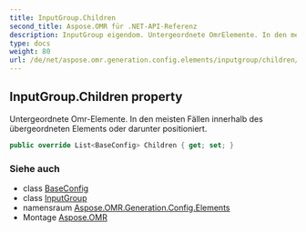 ```yaml
---
title: InputGroup.Children
second_title: Aspose.OMR für .NET-API-Referenz
description: InputGroup eigendom. Untergeordnete OmrElemente. In den meisten Fällen innerhalb des übergeordneten Elements oder darunter positioniert.
type: docs
weight: 80
url: /de/net/aspose.omr.generation.config.elements/inputgroup/children/
---
```

## InputGroup.Children property

Untergeordnete Omr-Elemente. In den meisten Fällen innerhalb des übergeordneten Elements oder darunter positioniert.

```csharp
public override List<BaseConfig> Children { get; set; }
```

### Siehe auch

* class [BaseConfig](../../../aspose.omr.generation.config/baseconfig/)
* class [InputGroup](../)
* namensraum [Aspose.OMR.Generation.Config.Elements](../../inputgroup/)
* Montage [Aspose.OMR](../../../)


